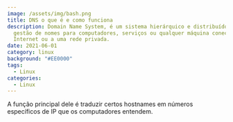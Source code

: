 ```yaml
---
image: /assets/img/bash.png
title: DNS o que é e como funciona
description: Domain Name System, é um sistema hierárquico e distribuído de
  gestão de nomes para computadores, serviços ou qualquer máquina conectada à
  Internet ou a uma rede privada.
date: 2021-06-01
category: linux
background: "#EE0000"
tags:
  - Linux
categories:
  - Linux
---
```

A função principal dele é traduzir certos hostnames em números específicos de IP que os computadores entendem.